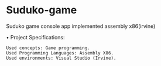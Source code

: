 # Suduko-game
Suduko game console app implemented assembly x86(irvine)

•	Project Specifications:

	Used concepts: Game programming.
	Used Programming Languages: Assembly X86.
	Used environments: Visual Studio (Irvine).

